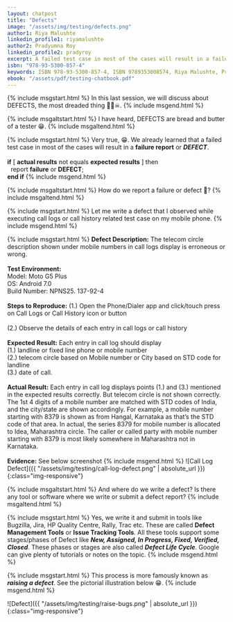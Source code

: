 ```yaml
---
layout: chatpost
title: "Defects"
image: "/assets/img/testing/defects.png"
author1: Riya Malushte
linkedin_profile1: riyamalushte
author2: Pradyumna Roy
linkedin_profile2: pradyroy
excerpt: A failed test case in most of the cases will result in a failure report or DEFECT which needs to be presented for corrective action.
isbn: "978-93-5300-857-4"
keywords: ISBN 978-93-5300-857-4, ISBN 9789353008574, Riya Malushte, Pradyumna Roy, Prady Roy, Software Testing ebook, Software Testing Tutorial, Testing Chatbook, Software Testing Article, Basics of Software Testing, Software Testing Engineer in Pune, API Tester in Pune, Software Testing expert in Pune
ebook: "/assets/pdf/testing-chatbook.pdf"
---
```


{% include msgstart.html %} 
In this last session, we will discuss about DEFECTS, the most dreaded thing 👹😈☠.
{% include msgend.html %} 

{% include msgaltstart.html %} 
I have heard, DEFECTS are bread and butter of a tester 😁.
{% include msgaltend.html %} 

{% include msgstart.html %} 
Very true, 😁. We already learned that a failed test case in most of the cases will result in a <b>failure report</b> or <b><i>DEFECT</i></b>. 
<br><br>
<b>if</b> [ <b>actual results</b> not equals <b>expected results</b> ]  then
<br>
&nbsp;&nbsp;report <b>failure</b> or <b>DEFECT</b>;
<br>
<b>end if</b>
{% include msgend.html %} 

{% include msgaltstart.html %}
How do we report a failure or defect 🤔?
{% include msgaltend.html %} 

{% include msgstart.html %} 
Let me write a defect that I observed while executing call logs or call history related test case on my mobile phone.
{% include msgend.html %} 

{% include msgstart.html %} 
<b>Defect Description:</b> The telecom circle description shown under mobile numbers in call logs display is erroneous or wrong.
<br><br>
<b>Test Environment:</b>
<br>
Model: Moto G5 Plus
<br>
OS: Android 7.0
<br>
Build Number: NPNS25. 137-92-4
<br><br>
<b>Steps to Reproduce:</b> (1.) Open the Phone/Dialer app and click/touch press on Call Logs or Call History icon or button
<br><br>
(2.) Observe the details of each entry in call logs or call history
<br><br>
<b>Expected Result:</b> Each entry in call log should display
<br>
(1.) landline or fixed line phone or mobile number
<br>
(2.) telecom circle based on Mobile number or City based on STD code for landline
<br>
(3.) date of call.
<br><br>
<b>Actual Result:</b> Each entry in call log displays points (1.) and (3.) mentioned in the expected results correctly. But telecom circle is not shown correctly. The 1st 4 digits of a mobile number are matched with STD codes of India, and the city/state are shown accordingly. For example, a mobile number starting with 8379 is shown as from Hangal, Karnataka as that’s the STD code of that area. In actual, the series 8379 for mobile number is allocated to Idea, Maharashtra circle. The caller or called party with mobile number starting with 8379 is most likely somewhere in Maharashtra not in Karnataka.
<br><br>
<b>Evidence:</b> See below screenshot
{% include msgend.html %} 
![Call Log Defect]({{ "/assets/img/testing/call-log-defect.png" | absolute_url }}){:class="img-responsive"}

{% include msgaltstart.html %}
And where do we write a defect? Is there any tool or software where we write or submit a defect report?
{% include msgaltend.html %} 

{% include msgstart.html %} 
Yes, we write it and submit in tools like Bugzilla, Jira, HP Quality Centre, Rally, Trac etc. These are called <b>Defect Management Tools</b> or <b>Issue Tracking Tools</b>. All these tools support some stages/phases of Defect like <b><i>New, Assigned, In Progress, Fixed, Verified, Closed</i></b>. These phases or stages are also called <b><i>Defect Life Cycle</i></b>. Google can give plenty of tutorials or notes on the topic.
{% include msgend.html %} 

{% include msgstart.html %} 
This process is more famously known as <b><i>raising a defect</i></b>. See the pictorial illustration below 😁.
{% include msgend.html %} 

![Defect]({{ "/assets/img/testing/raise-bugs.png" | absolute_url }}){:class="img-responsive"}
